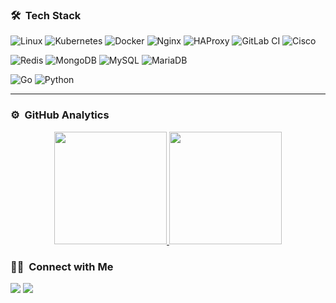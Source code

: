 ### 🛠 &nbsp;Tech Stack

![Linux](https://img.shields.io/badge/linux-%23181717.svg?style=for-the-badge&logo=linux&logoColor=white)
![Kubernetes](https://img.shields.io/badge/kubernetes-%23326ce5.svg?style=for-the-badge&logo=kubernetes&logoColor=white)
![Docker](https://img.shields.io/badge/docker-%230db7ed.svg?style=for-the-badge&logo=docker&logoColor=white)
![Nginx](https://img.shields.io/badge/nginx-%23009639.svg?style=for-the-badge&logo=nginx&logoColor=white)
![HAProxy](https://img.shields.io/badge/HAProxy-003545?style=for-the-badge&logo=haproxy&logoColor=white)
![GitLab CI](https://img.shields.io/badge/GitLabCI-%23181717.svg?style=for-the-badge&logo=gitlab&logoColor=white)
![Cisco](https://img.shields.io/badge/Cisco-%23326ce5.svg?style=for-the-badge&logo=cisco&logoColor=white)

![Redis](https://img.shields.io/badge/redis-%23DD0031.svg?style=for-the-badge&logo=redis&logoColor=white)
![MongoDB](https://img.shields.io/badge/MongoDB-%234ea94b.svg?style=for-the-badge&logo=mongodb&logoColor=white)
![MySQL](https://img.shields.io/badge/mysql-%2300f.svg?style=for-the-badge&logo=mysql&logoColor=white)
![MariaDB](https://img.shields.io/badge/MariaDB-003545?style=for-the-badge&logo=mariadb&logoColor=white)

![Go](https://img.shields.io/badge/go-%2300ADD8.svg?style=for-the-badge&logo=go&logoColor=white)
![Python](https://img.shields.io/badge/python-3670A0?style=for-the-badge&logo=python&logoColor=ffdd54)

-----

### ⚙️ &nbsp;GitHub Analytics

<p align="center">
<a href="https://github.com/vahidkhorasani">
  <img height="180em" src="https://github-readme-stats-eight-theta.vercel.app/api?username=vahidkhorasani&show_icons=true&theme=algolia&include_all_commits=true&count_private=true"/>
  <img height="180em" src="https://github-readme-stats-eight-theta.vercel.app/api/top-langs/?username=vahidkhorasani&layout=compact&langs_count=12&theme=algolia&hide=css,html,scss"/>
</a>
</p>

### 🤝🏻 &nbsp;Connect with Me

<a href="https://www.linkedin.com/in/vahidkhorasani//"><img src="https://img.shields.io/badge/-Vahid%20Khorasani-0077B5?style=flat&logo=Linkedin&logoColor=white"/></a>
<a href="mailto:vh.khorasani@gmail.com"><img src="https://img.shields.io/badge/-vh.khorasani@gmail.com-red?style=flat&logo=maildotru&logoColor=black"/></a>

